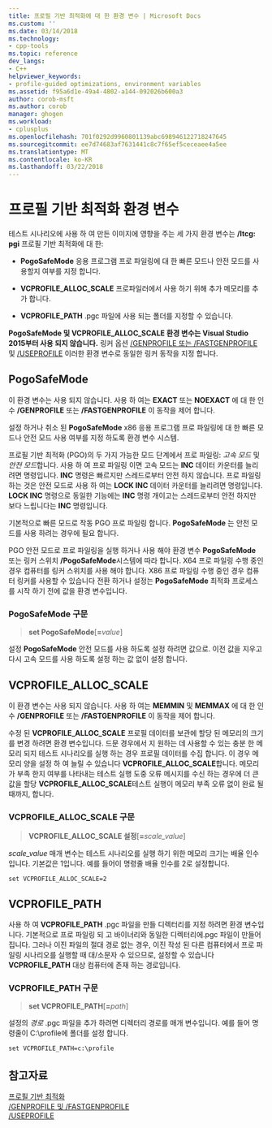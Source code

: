 ```yaml
---
title: 프로필 기반 최적화에 대 한 환경 변수 | Microsoft Docs
ms.custom: ''
ms.date: 03/14/2018
ms.technology:
- cpp-tools
ms.topic: reference
dev_langs:
- C++
helpviewer_keywords:
- profile-guided optimizations, environment variables
ms.assetid: f95a6d1e-49a4-4802-a144-092026b600a3
author: corob-msft
ms.author: corob
manager: ghogen
ms.workload:
- cplusplus
ms.openlocfilehash: 701f0292d9960801139abc698946122718247645
ms.sourcegitcommit: ee7d74683af7631441c8c7f65ef5ceceaee4a5ee
ms.translationtype: MT
ms.contentlocale: ko-KR
ms.lasthandoff: 03/22/2018
---
```

# <a name="environment-variables-for-profile-guided-optimizations"></a>프로필 기반 최적화 환경 변수

테스트 시나리오에 사용 하 여 만든 이미지에 영향을 주는 세 가지 환경 변수는 **/ltcg: pgi** 프로필 기반 최적화에 대 한:

- **PogoSafeMode** 응용 프로그램 프로 파일링에 대 한 빠른 모드나 안전 모드를 사용할지 여부를 지정 합니다.

- **VCPROFILE_ALLOC_SCALE** 프로파일러에서 사용 하기 위해 추가 메모리를 추가 합니다.

- **VCPROFILE_PATH** .pgc 파일에 사용 되는 폴더를 지정할 수 있습니다.

**PogoSafeMode 및 VCPROFILE_ALLOC_SCALE 환경 변수는 Visual Studio 2015부터 사용 되지 않습니다.** 링커 옵션 [/GENPROFILE 또는 /FASTGENPROFILE](genprofile-fastgenprofile-generate-profiling-instrumented-build.md) 및 [/USEPROFILE](useprofile.md) 이러한 환경 변수로 동일한 링커 동작을 지정 합니다.

## <a name="pogosafemode"></a>PogoSafeMode

이 환경 변수는 사용 되지 않습니다. 사용 하 여는 **EXACT** 또는 **NOEXACT** 에 대 한 인수 **/GENPROFILE** 또는 **/FASTGENPROFILE** 이 동작을 제어 합니다.

설정 하거나 취소 된 **PogoSafeMode** x86 응용 프로그램 프로 파일링에 대 한 빠른 모드나 안전 모드 사용 여부를 지정 하도록 환경 변수 시스템.

프로필 기반 최적화 (PGO)의 두 가지 가능한 모드 단계에서 프로 파일링: *고속 모드* 및 *안전 모드*합니다. 사용 하 여 프로 파일링 이면 고속 모드는 **INC** 데이터 카운터를 늘리려면 명령입니다. **INC** 명령은 빠르지만 스레드로부터 안전 하지 않습니다. 프로 파일링 하는 것은 안전 모드로 사용 하 여는 **LOCK INC** 데이터 카운터를 늘리려면 명령입니다. **LOCK INC** 명령으로 동일한 기능에는 **INC** 명령 개이고는 스레드로부터 안전 하지만 보다 느립니다는 **INC** 명령입니다.

기본적으로 빠른 모드로 작동 PGO 프로 파일링 합니다. **PogoSafeMode** 는 안전 모드를 사용 하려는 경우에 필요 합니다.

PGO 안전 모드로 프로 파일링을 실행 하거나 사용 해야 환경 변수 **PogoSafeMode** 또는 링커 스위치 **/PogoSafeMode**시스템에 따라 합니다. X64 프로 파일링 수행 중인 경우 컴퓨터를 링커 스위치를 사용 해야 합니다. X86 프로 파일링 수행 중인 경우 컴퓨터 링커를 사용할 수 있습니다 전환 하거나 설정는 **PogoSafeMode** 최적화 프로세스를 시작 하기 전에 값을 환경 변수입니다.

### <a name="pogosafemode-syntax"></a>PogoSafeMode 구문

> **set PogoSafeMode**[**=**_value_]

설정 **PogoSafeMode** 안전 모드를 사용 하도록 설정 하려면 값으로. 이전 값을 지우고 다시 고속 모드를 사용 하도록 설정 하는 값 없이 설정 합니다.

## <a name="vcprofileallocscale"></a>VCPROFILE_ALLOC_SCALE

이 환경 변수는 사용 되지 않습니다. 사용 하 여는 **MEMMIN** 및 **MEMMAX** 에 대 한 인수 **/GENPROFILE** 또는 **/FASTGENPROFILE** 이 동작을 제어 합니다.

수정 된 **VCPROFILE_ALLOC_SCALE** 프로필 데이터를 보관에 할당 된 메모리의 크기를 변경 하려면 환경 변수입니다. 드문 경우에서 지 원하는 데 사용할 수 있는 충분 한 메모리 되지 테스트 시나리오를 실행 하는 경우 프로필 데이터를 수집 합니다. 이 경우 메모리 양을 설정 하 여 늘릴 수 있습니다 **VCPROFILE_ALLOC_SCALE**합니다. 메모리가 부족 한지 여부를 나타내는 테스트 실행 도중 오류 메시지를 수신 하는 경우에 더 큰 값을 할당 **VCPROFILE_ALLOC_SCALE**테스트 실행이 메모리 부족 오류 없이 완료 될 때까지, 합니다.

### <a name="vcprofileallocscale-syntax"></a>VCPROFILE_ALLOC_SCALE 구문

> **VCPROFILE_ALLOC_SCALE 설정**[__=__*scale_value*]

*scale_value* 매개 변수는 테스트 시나리오를 실행 하기 위한 메모리 크기는 배율 인수입니다.  기본값은 1입니다. 예를 들어이 명령줄 배율 인수를 2로 설정합니다.

`set VCPROFILE_ALLOC_SCALE=2`

## <a name="vcprofilepath"></a>VCPROFILE_PATH

사용 하 여 **VCPROFILE_PATH** .pgc 파일을 만들 디렉터리를 지정 하려면 환경 변수입니다. 기본적으로 프로 파일링 되 고 바이너리와 동일한 디렉터리에.pgc 파일이 만들어집니다. 그러나 이진 파일의 절대 경로 없는 경우, 이진 작성 된 다른 컴퓨터에서 프로 파일링 시나리오를 실행할 때 대/소문자 수 있으므로, 설정할 수 있습니다 **VCPROFILE_PATH** 대상 컴퓨터에 존재 하는 경로입니다.

### <a name="vcprofilepath-syntax"></a>VCPROFILE_PATH 구문

> **set VCPROFILE_PATH**[**=**_path_]

설정의 *경로* .pgc 파일을 추가 하려면 디렉터리 경로를 매개 변수입니다. 예를 들어 명령줄이 C:\profile에 폴더를 설정 합니다.

`set VCPROFILE_PATH=c:\profile`

## <a name="see-also"></a>참고자료

[프로필 기반 최적화](../../build/reference/profile-guided-optimizations.md)<br/>
[/GENPROFILE 및 /FASTGENPROFILE](genprofile-fastgenprofile-generate-profiling-instrumented-build.md)<br/>
[/USEPROFILE](useprofile.md)<br/>
